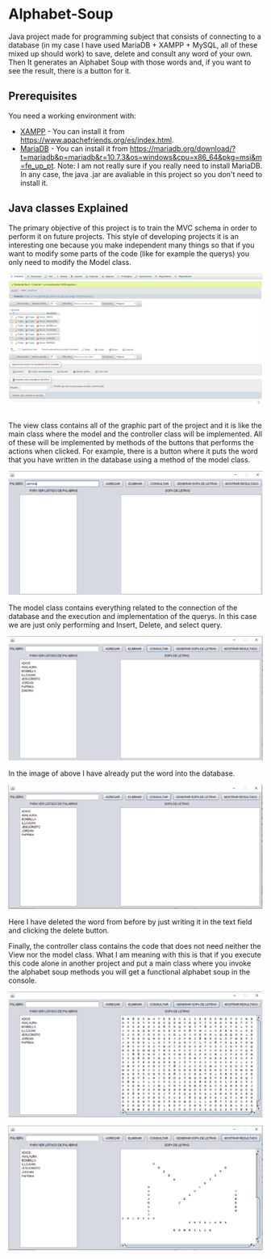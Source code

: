 # Alphabet-Soup
Java project made for programming subject that consists of connecting to a database (in my case I have used MariaDB + XAMPP + MySQL, all of these mixed up should work) to save, delete and consult any word of your own. Then It generates an Alphabet Soup with those words and, if you want to see the result, there is a button for it.

## Prerequisites

You need a working environment with:

* [XAMPP](https://www.apachefriends.org/es/index.html) - You can install it from https://www.apachefriends.org/es/index.html.
* [MariaDB](https://mariadb.org) - You can install it from https://mariadb.org/download/?t=mariadb&p=mariadb&r=10.7.3&os=windows&cpu=x86_64&pkg=msi&m=fe_up_pt.
Note: I am not really sure if you really need to install MariaDB. In any case, the java .jar are avaliable in this project so you don't need to install it.

## Java classes Explained

The primary objective of this project is to train the MVC schema in order to perform it on future projects. 
This style of developing projects it is an interesting one because you make independent many things so that if you want to modify some parts of the code (like for example the querys) you only need to modify the Model class.

![Image text](https://github.com/JohanSantanaGalvanJob/Alphabet-Soup/blob/master/README_images/base_de_datos.PNG)

The view class contains all of the graphic part of the project and it is like the main class where the model and the controller class will be implemented.
All of these will be implemented by methods of the buttons that performs the actions when clicked. For example, there is a button where it puts the word that you have written in the database using a method of the model class.

![Image text](https://github.com/JohanSantanaGalvanJob/Alphabet-Soup/blob/master/README_images/palabra.PNG)

The model class contains everything related to the connection of the database and the execution and implementation of the querys. In this case we are just only performing and Insert, Delete, and select query.

![Image text](https://github.com/JohanSantanaGalvanJob/Alphabet-Soup/blob/master/README_images/consultar.PNG)

In the image of above I have already put the word into the database.

![Image text](https://github.com/JohanSantanaGalvanJob/Alphabet-Soup/blob/master/README_images/eliminar.PNG)

Here I have deleted the word from before by just writing it in the text field and clicking the delete button.

Finally, the controller class contains the code that does not need neither the View nor the model class. What I am meaning with this is that if you execute this code alone in another project and put a main class where you invoke the alphabet soup methods you will get a functional alphabet soup in the console.

![Image text](https://github.com/JohanSantanaGalvanJob/Alphabet-Soup/blob/master/README_images/generacion_sopa_de_letras.PNG)

![Image text](https://github.com/JohanSantanaGalvanJob/Alphabet-Soup/blob/master/README_images/mostrar_resultado.PNG)

